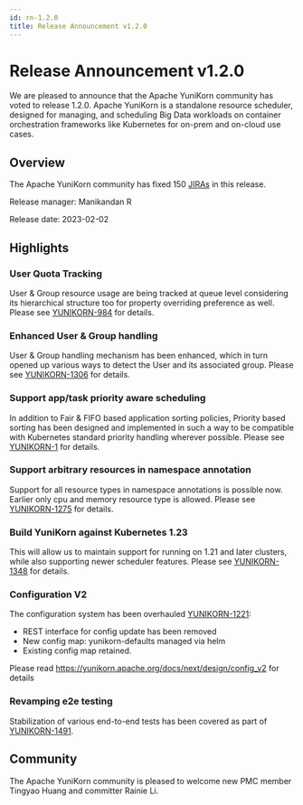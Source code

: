 ```yaml
---
id: rn-1.2.0
title: Release Announcement v1.2.0
---
```


<!--
Licensed to the Apache Software Foundation (ASF) under one
or more contributor license agreements.  See the NOTICE file
distributed with this work for additional information
regarding copyright ownership.  The ASF licenses this file
to you under the Apache License, Version 2.0 (the
"License"); you may not use this file except in compliance
with the License.  You may obtain a copy of the License at

  http://www.apache.org/licenses/LICENSE-2.0

Unless required by applicable law or agreed to in writing,
software distributed under the License is distributed on an
"AS IS" BASIS, WITHOUT WARRANTIES OR CONDITIONS OF ANY
KIND, either express or implied.  See the License for the
specific language governing permissions and limitations
under the License.
-->

# Release Announcement v1.2.0
We are pleased to announce that the Apache YuniKorn community has voted to release 1.2.0. Apache YuniKorn is a standalone resource scheduler, designed for managing, and scheduling Big Data workloads on container orchestration frameworks like Kubernetes for on-prem and on-cloud use cases.

## Overview
The Apache YuniKorn community has fixed 150 [JIRAs](https://issues.apache.org/jira/issues/?filter=12352194) in this release.

Release manager: Manikandan R

Release date: 2023-02-02

## Highlights

### User Quota Tracking
User & Group resource usage are being tracked at queue level considering its hierarchical structure too for property overriding preference as well. Please see [YUNIKORN-984](https://issues.apache.org/jira/browse/YUNIKORN-984) for details.

### Enhanced User & Group handling
User & Group handling mechanism has been enhanced, which in turn opened up various ways to detect the User and its associated group. Please see [YUNIKORN-1306](https://issues.apache.org/jira/browse/YUNIKORN-1306) for details.

### Support app/task priority aware scheduling
In addition to Fair & FIFO based application sorting policies, Priority based sorting has been designed and implemented in such a way to be compatible with Kubernetes standard priority handling wherever possible. Please see [YUNIKORN-1](https://issues.apache.org/jira/browse/YUNIKORN-1) for details.

### Support arbitrary resources in namespace annotation
Support for all resource types in namespace annotations is possible now. Earlier only cpu and memory resource type is allowed. Please see [YUNIKORN-1275](https://issues.apache.org/jira/browse/YUNIKORN-1275) for details.

### Build YuniKorn against Kubernetes 1.23
This will allow us to maintain support for running on 1.21 and later clusters, while also supporting newer scheduler features. Please see [YUNIKORN-1348](https://issues.apache.org/jira/browse/YUNIKORN-1348) for details.

### Configuration V2
The configuration system has been overhauled [YUNIKORN-1221](https://issues.apache.org/jira/browse/YUNIKORN-1221):
- REST interface for config update has been removed
- New config map: yunikorn-defaults managed via helm
- Existing config map retained.

Please read https://yunikorn.apache.org/docs/next/design/config_v2 for details

### Revamping e2e testing
Stabilization of various end-to-end tests has been covered as part of [YUNIKORN-1491](https://issues.apache.org/jira/browse/YUNIKORN-1491).

## Community
The Apache YuniKorn community is pleased to welcome new PMC member Tingyao Huang and committer Rainie Li.

